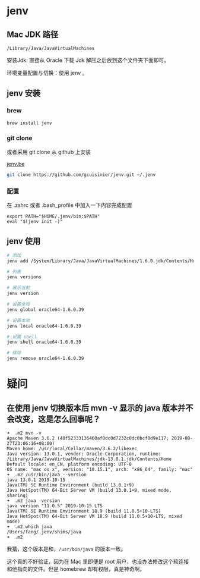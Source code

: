 # jenv

## Mac JDK 路径

```
/Library/Java/JavaVirtualMachines
```

安装Jdk: 直接从 Oracle 下载 Jdk 解压之后放到这个文件夹下面即可。

环境变量配置与切换：使用 jenv 。

## jenv 安装 

### brew

```bash
brew install jenv
```

### git clone

或者采用 git clone 从 github 上安装

[jenv.be](https://www.jenv.be/)

```bash
git clone https://github.com/gcuisinier/jenv.git ~/.jenv
```

### 配置

在 .zshrc 或者 .bash_profile 中加入一下内容完成配置

```
export PATH="$HOME/.jenv/bin:$PATH"
eval "$(jenv init -)"
```

## jenv 使用

```bash
# 添加
jenv add /System/Library/Java/JavaVirtualMachines/1.6.0.jdk/Contents/Home

# 列表
jenv versions

# 展示当前
jenv version

# 设置全局
jenv global oracle64-1.6.0.39

# 设置本地
jenv local oracle64-1.6.0.39

# 设置 shell
jenv shell oracle64-1.6.0.39 

# 移除
jenv remove oracle64-1.6.0.39
```

# 疑问

## 在使用 jenv 切换版本后 mvn -v 显示的 java 版本并不会改变，这是怎么回事呢？


```
➜  .m2 mvn -v
Apache Maven 3.6.2 (40f52333136460af0dc0d7232c0dc0bcf0d9e117; 2019-08-27T23:06:16+08:00)
Maven home: /usr/local/Cellar/maven/3.6.2/libexec
Java version: 13.0.1, vendor: Oracle Corporation, runtime: /Library/Java/JavaVirtualMachines/jdk-13.0.1.jdk/Contents/Home
Default locale: en_CN, platform encoding: UTF-8
OS name: "mac os x", version: "10.15.1", arch: "x86_64", family: "mac"
➜  .m2 /usr/bin/java --version
java 13.0.1 2019-10-15
Java(TM) SE Runtime Environment (build 13.0.1+9)
Java HotSpot(TM) 64-Bit Server VM (build 13.0.1+9, mixed mode, sharing)
➜  .m2 java -version
java version "11.0.5" 2019-10-15 LTS
Java(TM) SE Runtime Environment 18.9 (build 11.0.5+10-LTS)
Java HotSpot(TM) 64-Bit Server VM 18.9 (build 11.0.5+10-LTS, mixed mode)
➜  .m2 which java
/Users/fang/.jenv/shims/java
➜  .m2
```

我猜，这个版本是和，`/usr/bin/java` 的版本一致。

这个真的不好验证，因为在 Mac 里即便是 root 用户，也没办法修改这个软连接和他指向的文件。但是 homebrew 却有权限，真是神奇啊。


  